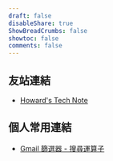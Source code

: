 ```yaml
---
draft: false
disableShare: true
ShowBreadCrumbs: false
showtoc: false
comments: false
---
```


## 友站連結
* [Howard's Tech Note](https://blog.idontwannarock.me/)

## 個人常用連結
* [Gmail 篩選器 - 搜尋運算子](https://support.google.com/mail/answer/7190)


